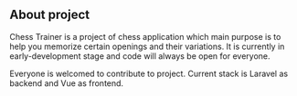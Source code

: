 
## About project

Chess Trainer is a project of chess application which main purpose is to help you memorize certain openings and their variations.
It is currently in early-development stage and code will always be open for everyone.

Everyone is welcomed to contribute to project. Current stack is Laravel as backend and Vue as frontend.